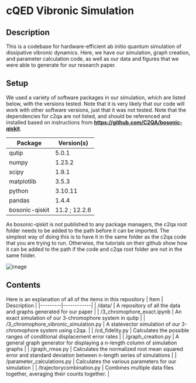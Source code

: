 # cQED Vibronic Simulation
## Description
This is a codebase for hardware-efficient ab initio quantum simulation of dissipative vibronic dynamics. Here, we have our simulation, graph creation, and parameter calculation code, as well as our data and figures that we were able to generate for our research paper. 

## Setup
We used a variety of software packages in our simulation, which are listed below, with the versions tested. Note that it is very likely that our code will work with other software versions, just that it was not tested. Note that the dependencies for c2qa are not listed, and should be referenced and installed based on instructions from **https://github.com/C2QA/bosonic-qiskit**. 

| Package | Version(s) |
|---------|------------|
| qutip | 5.0.1 |
| numpy | 1.23.2 |
| scipy | 1.9.1 |
| matplotlib | 3.5.3 |
| python | 3.10.11 |
| pandas | 1.4.4 |
| bosonic-qiskit | 11.2 ; 12.2.6 |

As bosonic-qiskit is not published to any package managers, the c2qa root folder needs to be added to the path before it can be imported. The simplest way of doing this is to have it in the same folder as the c2qa code that you are trying to run. Otherwise, the tutorials on their github show how it can be added to the path if the code and c2qa root folder are not in the same folder. 

![image](https://github.com/user-attachments/assets/4406eccd-5b7f-486b-a177-2ea22cfb5a68)

## Contents
Here is an explanation of all of the items in this repository
| Item | Description |
|---------|------------|
| /data/ | A repository of all the data and graphs generated for our paper |
| /3_chromophore_exact.ipynb | An exact simulation of our 3-chromophore system in qutip |
| /3_chromophore_vibronic_simulation.py | A statevector simulation of our 3-chromophore system using c2qa. |
| /cd_fidelity.py | Calculates the possible ranges of conditional displacement error rates |
| /graph_creation.py | A general graph generator for displaying a n-length column of simulation graphs |
| /graph_rmse.py | Calculates the normalized root mean squared error and standard deviation between n-length series of simulations |
| /parameter_calculations.py | Calculates the various parameters for our simulation |
| /trajectorycombination.py | Combines multiple data files together, averaging their counts together. |
